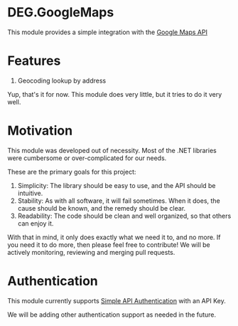 DEG.GoogleMaps
==============

This module provides a simple integration with the [Google Maps API](https://developers.google.com/maps/documentation/webservices/)

# Features

1. Geocoding lookup by address

Yup, that's it for now. This module does very little, but it tries to do it very well.

# Motivation

This module was developed out of necessity. Most of the .NET libraries were cumbersome or over-complicated for our needs.

These are the primary goals for this project:
1. Simplicity: The library should be easy to use, and the API should be intuitive.
2. Stability: As with all software, it will fail sometimes. When it does, the cause should be known, and the remedy should be clear.
3. Readability: The code should be clean and well organized, so that others can enjoy it.

With that in mind, it only does exactly what we need it to, and no more. If you need it to do more, then please feel free to contribute! We will be actively monitoring, reviewing and merging pull requests.

# Authentication

This module currently supports [Simple API Authentication](https://developers.google.com/console/help/?csw=1#UsingKeys) with an API Key.

We will be adding other authentication support as needed in the future.
